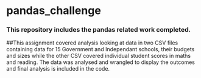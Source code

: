# pandas_challenge
### This repository includes the pandas related work completed.
##This assignment covered analysis looking at data in two CSV files containing data for 15 Government and Independant schools, their budgets and sizes while the other CSV covered individual student scores in maths and reading. The data was analysed and wrangled to display the outcomes and final analysis is included in the code.

